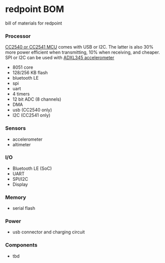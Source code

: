 # redpoint BOM

bill of materials for redpoint

### Processor

[CC2540 or CC2541 MCU](http://www.ti.com/lit/ug/swru191f/swru191f.pdf) comes with USB or I2C. The latter is also 30% more power efficient when transmitting, 10% when receiving, and cheaper. SPI or I2C can be used with [ADXL345 accelerometer](https://www.sparkfun.com/products/9836)

* 8051 core
* 128/256 KB flash
* bluetooth LE
* spi
* uart
* 4 timers
* 12 bit ADC (8 channels)
* DMA
* usb (CC2540 only)
* I2C (CC2541 only)

### Sensors

* accelerometer
* altimeter

### I/O

* Bluetooth LE (SoC)
* UART
* SPI/I2C
* Display

### Memory

* serial flash

### Power

* usb connector and charging circuit

### Components

* tbd